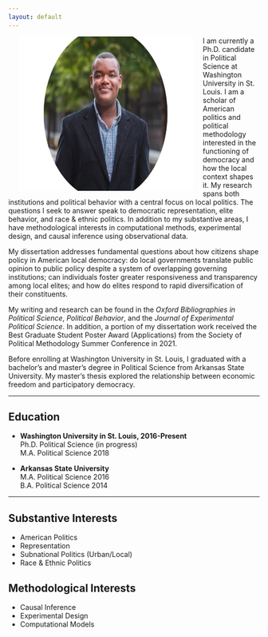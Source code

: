 ```yaml
---
layout: default
---
```


<img align="left" src="assets/moy.jpg" hspace="20"  width="350" height="309" >

I am currently a Ph.D. candidate in Political Science at Washington University in St. Louis. I am a scholar of American politics and political methodology interested in the functioning of democracy and how the local context shapes it. My research spans both institutions and political behavior with a central focus on local politics. The questions I seek to answer speak to democratic representation, elite behavior, and race & ethnic politics. In addition to my substantive areas, I have methodological interests in computational methods, experimental design, and causal inference using observational data. <br />

My dissertation addresses fundamental questions about how citizens shape policy in American local democracy: do local governments translate public opinion to public policy despite a system of overlapping governing institutions; can individuals foster greater responsiveness and transparency among local elites; and how do elites respond to rapid diversification of their constituents.  <br />

My writing and research can be found in the *Oxford Bibliographies in Political Science*, *Political Behavior*, and the *Journal of Experimental Political Science*.  In addition, a portion of my dissertation work received the Best Graduate Student Poster Award (Applications) from the Society of Political Methodology Summer Conference in 2021.  <br />

Before enrolling at Washington University in St. Louis, I graduated with a bachelor’s and master’s degree in Political Science from Arkansas State University. My master’s thesis explored the relationship between economic freedom and participatory democracy.  <br />


---

## Education
* **Washington University in St. Louis,  2016-Present** <br>
  Ph.D. Political Science (in progress) <br>
  M.A. Political Science 2018 <br>

* **Arkansas State University** <br>
  M.A. Political Science 2016 <br>
  B.A. Political Science 2014

---

## Substantive Interests
* American Politics
* Representation
* Subnational Politics (Urban/Local)
* Race & Ethnic Politics

## Methodological Interests
* Causal Inference
* Experimental Design
* Computational Models



